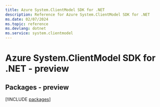 ```yaml
---
title: Azure System.ClientModel SDK for .NET
description: Reference for Azure System.ClientModel SDK for .NET
ms.date: 02/07/2024
ms.topic: reference
ms.devlang: dotnet
ms.service: system.clientmodel
---
```

# Azure System.ClientModel SDK for .NET - preview
## Packages - preview
[!INCLUDE [packages](system.clientmodel-index.md)]